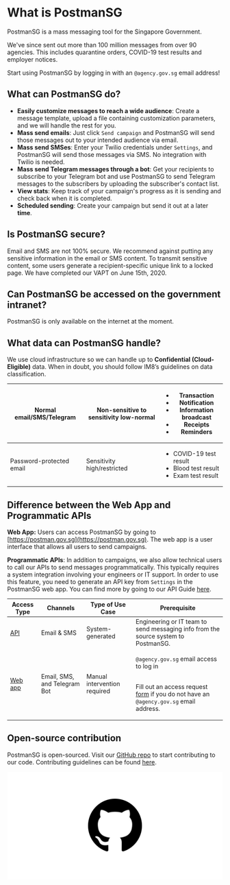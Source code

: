 # What is PostmanSG

PostmanSG is a mass messaging tool for the Singapore Government.

We've since sent out more than 100 million messages from over 90 agencies. This includes quarantine orders, COVID-19 test results and employer notices.

Start using PostmanSG by logging in with an `@agency.gov.sg` email address!

## What can PostmanSG do?

* **Easily customize messages to reach a wide audience**: Create a message template, upload a file containing customization parameters, and we will handle the rest for you.
* **Mass send emails**: Just click `Send campaign` and PostmanSG will send those messages out to your intended audience via email.
* **Mass send SMSes**: Enter your Twilio credentials under `Settings`, and PostmanSG will send those messages via SMS. No integration with Twilio is needed.
* **Mass send Telegram messages through a bot**: Get your recipients to subscribe to your Telegram bot and use PostmanSG to send Telegram messages to the subscribers by uploading the subscriber's contact list.
* **View stats**: Keep track of your campaign's progress as it is sending and check back when it is completed.
* **Scheduled sending**: Create your campaign but send it out at a later **time**.

## Is PostmanSG secure?

Email and SMS are not 100% secure. We recommend against putting any sensitive information in the email or SMS content. To transmit sensitive content, some users generate a recipient-specific unique link to a locked page. We have completed our VAPT on June 15th, 2020.

## Can PostmanSG be accessed on the government intranet?

PostmanSG is only available on the internet at the moment.

## What data can PostmanSG handle?

We use cloud infrastructure so we can handle up to **Confidential (Cloud-Eligible)** data. When in doubt, you should follow IM8’s guidelines on data classification.

| Normal email/SMS/Telegram | Non-sensitive to sensitivity low-normal | <ul><li>Transaction</li><li>Notification</li><li>Information broadcast</li><li>Receipts</li><li>Reminders</li></ul> |
| ------------------------- | --------------------------------------- | ------------------------------------------------------------------------------------------------------------------- |
| Password-protected email  | Sensitivity high/restricted             | <ul><li>COVID-19 test result</li><li>Blood test result</li><li>Exam test result</li></ul>                           |

## Difference between the Web App and Programmatic APIs

**Web App:** Users can access PostmanSG by going to [https://postman.gov.sg](https://postman.gov.sg). The web app is a user interface that allows all users to send campaigns.

**Programmatic APIs**: In addition to campaigns, we also allow technical users to call our APIs to send messages programmatically. This typically requires a system integration involving your engineers or IT support. In order to use this feature, you need to generate an API key from `Settings` in the PostmanSG web app. You can find more by going to our API Guide [here](https://guide.postman.gov.sg/api-guide/overview).

| Access Type                                                                                        | Channels                     | Type of Use Case             | Prerequisite                                                                                                                                                                                              |
| -------------------------------------------------------------------------------------------------- | ---------------------------- | ---------------------------- | --------------------------------------------------------------------------------------------------------------------------------------------------------------------------------------------------------- |
| [API](https://github.com/opengovsg/postmangovsg/blob/master/docs/api-usage.md)                     | Email & SMS                  | System-generated             | Engineering or IT team to send messaging info from the source system to PostmanSG.                                                                                                                          |
| [Web app](https://guide.postman.gov.sg/guide/getting-started) | Email, SMS, and Telegram Bot | Manual intervention required | <p>`@agency.gov.sg` email access to log in</p><p><br>Fill out an access request <a href="https://go.gov.sg/postman-non-gov-sg-application">form</a> if you do not have an `@agency.gov.sg` email address.</p> |

## Open-source contribution

PostmanSG is open-sourced. Visit our [GitHub repo](https://github.com/opengovsg/postmangovsg) to start contributing to our code. Contributing guidelines can be found [here](https://github.com/opengovsg/postmangovsg/blob/master/docs/CONTRIBUTING.md).

![](.gitbook/assets/github-icon-png-26.jpg)
